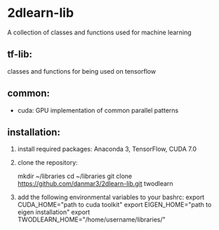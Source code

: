 # 2dlearn-lib
A collection of classes and functions used for machine learning

## tf-lib:
classes and functions for being used on tensorflow
 
## common:

 - cuda: GPU implementation of common parallel patterns

## installation:

 1. install required packages: Anaconda 3, TensorFlow, CUDA 7.0
 2. clone the repository: 
    
    mkdir ~/libraries
    cd ~/libraries
    git clone https://github.com/danmar3/2dlearn-lib.git twodlearn

 3. add the following environmental variables to your bashrc:
    export CUDA_HOME="path to cuda toolkit"
    export EIGEN_HOME="path to eigen installation"
    export TWODLEARN_HOME="/home/username/libraries/"
    